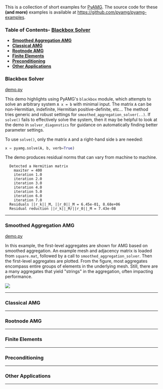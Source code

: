 This is a collection of short examples for [PyAMG](https://github.com/pyamg/pyamg).
The source code for these **(and more)** examples is available at
https://github.com/pyamg/pyamg-examples.

### Table of Contents- **<a href="#blackboxsolver">Blackbox Solver</a>**
- **<a href="#smoothedaggregationamg">Smoothed Aggregation AMG</a>**
- **<a href="#classicalamg">Classical AMG</a>**
- **<a href="#rootnodeamg">Rootnode AMG</a>**
- **<a href="#finiteelements">Finite Elements</a>**
- **<a href="#preconditioning">Preconditioning</a>**
- **<a href="#otherapplications">Other Applications</a>**

<a name="blackboxsolver"></a>
### Blackbox Solver

[demo.py](https://github.com/pyamg/pyamg-examples/blob/master/blackbox/demo.py)

This demo highlights using PyAMG's `blackbox` module, which attempts to solve
an arbitrary system `A x = b` with minimal input.  The matrix `A` can be
non-Hermitian, indefinite, Hermitian positive-definite, etc...  The method tries
generic and
robust settings for `smoothed_aggregation_solver(..)`.  If
`solve()` fails to effectively solve the system,
then it may be helpful to look at the demo in `solver_diagonstics`
for guidance on automatically finding better parameter settings.

To use `solve()`, only the matrix `A` and a right-hand side `b` are needed:

```python
x = pyamg.solve(A, b, verb=True)
```
The demo produces residual norms that can vary from machine to machine.

```
  Detected a Hermitian matrix
    maxiter = 400
    iteration 1.0
    iteration 2.0
    iteration 3.0
    iteration 4.0
    iteration 5.0
    iteration 6.0
    iteration 7.0
  Residuals ||r_k||_M, ||r_0||_M = 6.45e-01, 8.68e+06
  Residual reduction ||r_k||_M/||r_0||_M = 7.43e-08
```

***

<a name="smoothedaggregationamg"></a>
### Smoothed Aggregation AMG

[demo.py](https://github.com/pyamg/pyamg-examples/blob/master/aggregation/demo.py)

In this example, the first-level aggregates are shown for AMG based on smoothed aggregation.
An example mesh and adjacency matrix is loaded from `square.mat`, followed by a call to
`smoothed_aggregation_solver`.  Then the first-level aggregates are
plotted. From the figure, most aggregates encompass entire groups of
elements in the underlying mesh. Still, there are a many aggregates that yield
"strings" in the aggregation, often impacting performance.

![](aggregation/output/aggregates.png|width=400px)


***

<a name="classicalamg"></a>
### Classical AMG


***

<a name="rootnodeamg"></a>
### Rootnode AMG


***

<a name="finiteelements"></a>
### Finite Elements


***

<a name="preconditioning"></a>
### Preconditioning


***

<a name="otherapplications"></a>
### Other Applications


***

